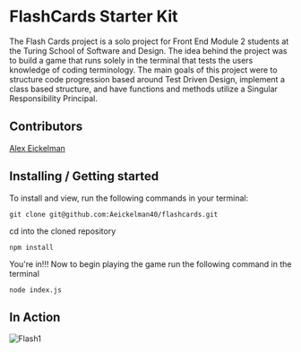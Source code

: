 # FlashCards Starter Kit

The Flash Cards project is a solo project for Front End Module 2 students at the Turing School of Software and Design. The idea behind the project was to build a game that runs solely in the terminal that tests the users knowledge of coding terminology. The main goals of this project were to structure code progression based around Test Driven Design, implement a class based structure, and have functions and methods utilize a Singular Responsibility Principal. 

## Contributors

[Alex Eickelman](https://github.com/Aeickelman40)

## Installing / Getting started

To install and view, run the following commands in your terminal:
```
git clone git@github.com:Aeickelman40/flashcards.git
```
cd into the cloned repository
```
npm install
```
You're in!!! Now to begin playing the game run the following command in the terminal
```
node index.js
```

## In Action
![Flash1](https://user-images.githubusercontent.com/57731927/81357519-1f6b3a00-9091-11ea-87e9-5388ca775e73.gif)
